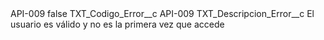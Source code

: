 <?xml version="1.0" encoding="UTF-8"?>
<CustomMetadata xmlns="http://soap.sforce.com/2006/04/metadata" xmlns:xsi="http://www.w3.org/2001/XMLSchema-instance" xmlns:xsd="http://www.w3.org/2001/XMLSchema">
    <label>API-009</label>
    <protected>false</protected>
    <values>
        <field>TXT_Codigo_Error__c</field>
        <value xsi:type="xsd:string">API-009</value>
    </values>
    <values>
        <field>TXT_Descripcion_Error__c</field>
        <value xsi:type="xsd:string">El usuario es válido y no es la primera vez que accede</value>
    </values>
</CustomMetadata>
